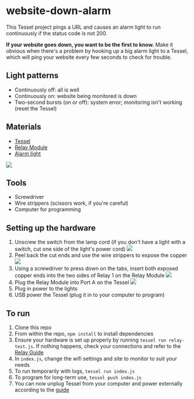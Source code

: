 website-down-alarm
==================

This Tessel project pings a URL and causes an alarm light to run continuously if the status code is not 200.

**If your website goes down, you want to be the first to know.**
Make it obvious when there's a problem by hooking up a big alarm light to a Tessel, which will ping your website every few seconds to check for trouble.

## Light patterns

* Continuously off: all is well
* Continuously on: website being monitored is down
* Two-second bursts (on or off): system error; monitoring isn't working (reset the Tessel)

## Materials

* [Tessel](//tessel.io)
* [Relay Module](//tessel.io/modules#module-relay)
* [Alarm light](https://amzn.to/2VjATdk)

![](https://lh5.googleusercontent.com/-eRv927oK4XQ/VIDmC4cql_I/AAAAAAAALUw/P-J2lKn2FX8/w828-h466-no/20141204_095736.jpg)

## Tools

* Screwdriver
* Wire strippers (scissors work, if you're careful)
* Computer for programming

## Setting up the hardware

1. Unscrew the switch from the lamp cord (if you don't have a light with a switch, cut one side of the light's power cord)
  ![](https://lh3.googleusercontent.com/-mkQHIR5y2lw/VIDmEGV1DCI/AAAAAAAALU8/15RFTzlIiAY/w828-h466-no/20141204_095821.jpg)
2. Peel back the cut ends and use the wire strippers to expose the copper
  ![](https://lh3.googleusercontent.com/-CemLjAebfr0/VIDmJTVSr-I/AAAAAAAALV4/jtebCw4Q_Ro/w828-h466-no/20141204_100235.jpg)
3. Using a screwdriver to press down on the tabs, insert both exposed copper ends into the two sides of Relay 1 on the Relay Module
  ![](https://lh6.googleusercontent.com/-3cbTeMvu7EE/VIDmKSzDN9I/AAAAAAAALWo/eZnKGvjpMw0/w828-h466-no/20141204_100411.jpg)
4. Plug the Relay Module into Port A on the Tessel
  ![](https://lh6.googleusercontent.com/-Mcg8Zd_Mp2U/VIDmMnumivI/AAAAAAAALWc/WwOy-MQaaxE/w828-h466-no/20141204_102039.jpg)
5. Plug in power to the lights
6. USB power the Tessel (plug it in to your computer to program)

## To run

1. Clone this repo
2. From within the repo, `npm install` to install dependencies
3. Ensure your hardware is set up properly by running `tessel run relay-test.js`. If nothing happens, check your connections and refer to the [Relay Guide](http://start.tessel.io/modules/relay)
4. In `index.js`, change the wifi settings and site to monitor to suit your needs
5. To run temporarily with logs, `tessel run index.js`
6. To program for long-term use, `tessel push index.js`
7. You can now unplug Tessel from your computer and power externally according to the [guide](https://tessel.io/docs/untethered)
